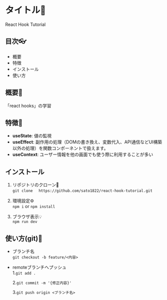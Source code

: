 # タイトル🌊
React Hook Tutorial

## 目次👓
- 概要
- 特徴
- インストール
- 使い方

## 概要📃
「react hooks」の学習

## 特徴💪
- **useState**: 値の監視
- **useEffect**: 副作用の処理（DOMの書き換え、変数代入、API通信などUI構築以外の処理）を関数コンポーネントで扱えます。
- **useContext**: ユーザー情報を他の画面でも使う際に利用することが多い

## インストール
1. リポジトリのクローン🚀  
```git clone　 https://github.com/sato1822/react-hook-tutorial.git```

2. 環境設定⚙️  
``` npm i ```&nbsp;or&nbsp;``` npm install ```

3. ブラウザ表示💡  
``` npm run dev ```

## 使い方(git)🐙
- ブランチ名  
```git checkout -b feature/<内容>```
- remoteブランチへプッシュ  
  1.```git add .```
  
  2.```git commit -m '{修正内容}'```
  
  3.```git push origin <ブランチ名>```
